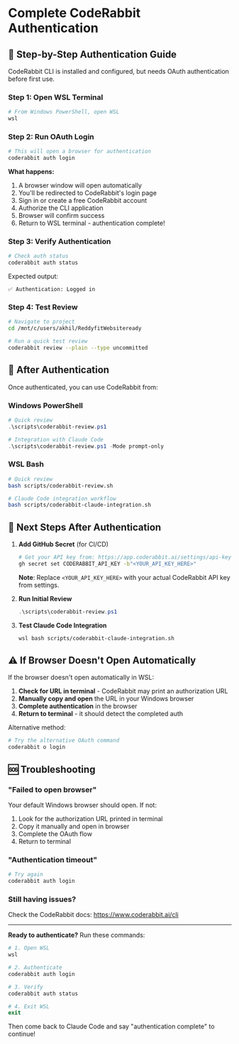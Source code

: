 # Complete CodeRabbit Authentication

## 🔑 Step-by-Step Authentication Guide

CodeRabbit CLI is installed and configured, but needs OAuth authentication before first use.

### Step 1: Open WSL Terminal

```powershell
# From Windows PowerShell, open WSL
wsl
```

### Step 2: Run OAuth Login

```bash
# This will open a browser for authentication
coderabbit auth login
```

**What happens:**
1. A browser window will open automatically
2. You'll be redirected to CodeRabbit's login page
3. Sign in or create a free CodeRabbit account
4. Authorize the CLI application
5. Browser will confirm success
6. Return to WSL terminal - authentication complete!

### Step 3: Verify Authentication

```bash
# Check auth status
coderabbit auth status
```

Expected output:
```
✅ Authentication: Logged in
```

### Step 4: Test Review

```bash
# Navigate to project
cd /mnt/c/users/akhil/ReddyfitWebsiteready

# Run a quick test review
coderabbit review --plain --type uncommitted
```

## 🎯 After Authentication

Once authenticated, you can use CodeRabbit from:

### Windows PowerShell

```powershell
# Quick review
.\scripts\coderabbit-review.ps1

# Integration with Claude Code
.\scripts\coderabbit-review.ps1 -Mode prompt-only
```

### WSL Bash

```bash
# Quick review
bash scripts/coderabbit-review.sh

# Claude Code integration workflow
bash scripts/coderabbit-claude-integration.sh
```

## 🔄 Next Steps After Authentication

1. **Add GitHub Secret** (for CI/CD)
   ```bash
   # Get your API key from: https://app.coderabbit.ai/settings/api-keys
   gh secret set CODERABBIT_API_KEY -b"<YOUR_API_KEY_HERE>"
   ```

   **Note**: Replace `<YOUR_API_KEY_HERE>` with your actual CodeRabbit API key from settings.

2. **Run Initial Review**
   ```powershell
   .\scripts\coderabbit-review.ps1
   ```

3. **Test Claude Code Integration**
   ```bash
   wsl bash scripts/coderabbit-claude-integration.sh
   ```

## ⚠️ If Browser Doesn't Open Automatically

If the browser doesn't open automatically in WSL:

1. **Check for URL in terminal** - CodeRabbit may print an authorization URL
2. **Manually copy and open** the URL in your Windows browser
3. **Complete authentication** in the browser
4. **Return to terminal** - it should detect the completed auth

Alternative method:

```bash
# Try the alternative OAuth command
coderabbit o login
```

## 🆘 Troubleshooting

### "Failed to open browser"

Your default Windows browser should open. If not:
1. Look for the authorization URL printed in terminal
2. Copy it manually and open in browser
3. Complete the OAuth flow
4. Return to terminal

### "Authentication timeout"

```bash
# Try again
coderabbit auth login
```

### Still having issues?

Check the CodeRabbit docs: https://www.coderabbit.ai/cli

---

**Ready to authenticate?** Run these commands:

```powershell
# 1. Open WSL
wsl

# 2. Authenticate
coderabbit auth login

# 3. Verify
coderabbit auth status

# 4. Exit WSL
exit
```

Then come back to Claude Code and say "authentication complete" to continue!
